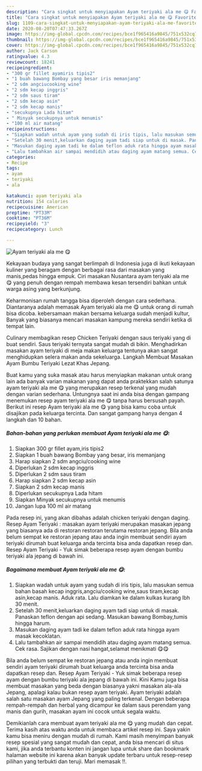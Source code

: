```yaml
---
description: "Cara singkat untuk menyiapakan Ayam teriyaki ala me 😋 Favorite"
title: "Cara singkat untuk menyiapakan Ayam teriyaki ala me 😋 Favorite"
slug: 1109-cara-singkat-untuk-menyiapakan-ayam-teriyaki-ala-me-favorite
date: 2020-08-20T07:47:33.267Z
image: https://img-global.cpcdn.com/recipes/bce1f965416a9845/751x532cq70/ayam-teriyaki-ala-me-😋-foto-resep-utama.jpg
thumbnail: https://img-global.cpcdn.com/recipes/bce1f965416a9845/751x532cq70/ayam-teriyaki-ala-me-😋-foto-resep-utama.jpg
cover: https://img-global.cpcdn.com/recipes/bce1f965416a9845/751x532cq70/ayam-teriyaki-ala-me-😋-foto-resep-utama.jpg
author: Jack Carson
ratingvalue: 4.3
reviewcount: 18241
recipeingredient:
- "300 gr fillet ayamiris tipis2"
- "1 buah bawang Bombay yang besar iris memanjang"
- "2 sdm angciucooking wine"
- "2 sdm kecap inggris"
- "2 sdm saus tiram"
- "2 sdm kecap asin"
- "2 sdm kecap manis"
- "secukupnya Lada hitam"
- " Minyak secukupnya untuk menumis"
- "100 ml air matang"
recipeinstructions:
- "Siapkan wadah untuk ayam yang sudah di iris tipis, lalu masukan semua bahan basah kecap inggris,angciu/cooking wine,saus tiram,kecap asin,kecap manis. Aduk rata. Lalu diamkan ke dalam kulkas kurang lbh 30 menit."
- "Setelah 30 menit,keluarkan daging ayam tadi siap untuk di masak. Panaskan teflon dengan api sedang. Masukan bawang Bombay,tumis hingga harum."
- "Masukan daging ayam tadi ke dalam teflon aduk rata hingga ayam masak kecoklatan."
- "Lalu tambahkan air sampai mendidih atau daging ayam matang semua. Cek rasa. Sajikan dengan nasi hangat,selamat menikmati 😋😋"
categories:
- Recipe
tags:
- ayam
- teriyaki
- ala

katakunci: ayam teriyaki ala 
nutrition: 154 calories
recipecuisine: American
preptime: "PT33M"
cooktime: "PT36M"
recipeyield: "3"
recipecategory: Lunch

---
```



![Ayam teriyaki ala me 😋](https://img-global.cpcdn.com/recipes/bce1f965416a9845/751x532cq70/ayam-teriyaki-ala-me-😋-foto-resep-utama.jpg)

Kekayaan budaya yang sangat berlimpah di Indonesia juga di ikuti kekayaan kuliner yang beragam dengan berbagai rasa dari masakan yang manis,pedas hingga empuk. Ciri masakan Nusantara ayam teriyaki ala me 😋 yang penuh dengan rempah membawa kesan tersendiri bahkan untuk warga asing yang berkunjung.


Keharmonisan rumah tangga bisa diperoleh dengan cara sederhana. Diantaranya adalah memasak Ayam teriyaki ala me 😋 untuk orang di rumah bisa dicoba. kebersamaan makan bersama keluarga sudah menjadi kultur, Banyak yang biasanya mencari masakan kampung mereka sendiri ketika di tempat lain.

Culinary membagikan resep Chicken Teriyaki dengan saus teriyaki yang di buat sendiri. Saus teriyaki ternyata sangat mudah di bikin. Menghadirkan masakan ayam teriyaki di meja makan keluarga tentunya akan sangat menghidupkan selera makan anda sekeluarga. Langkah Membuat Masakan Ayam Bumbu Teriyaki Lezat Khas Jepang.

Buat kamu yang suka masak atau harus menyiapkan makanan untuk orang lain ada banyak varian makanan yang dapat anda praktekkan salah satunya ayam teriyaki ala me 😋 yang merupakan resep terkenal yang mudah dengan varian sederhana. Untungnya saat ini anda bisa dengan gampang menemukan resep ayam teriyaki ala me 😋 tanpa harus bersusah payah.
Berikut ini resep Ayam teriyaki ala me 😋 yang bisa kamu coba untuk disajikan pada keluarga tercinta. Dan sangat gampang hanya dengan 4 langkah dan 10 bahan.


<!--inarticleads1-->

##### Bahan-bahan yang perlukan membuat Ayam teriyaki ala me 😋:

1. Siapkan 300 gr fillet ayam,iris tipis2
1. Siapkan 1 buah bawang Bombay yang besar, iris memanjang
1. Harap siapkan 2 sdm angciu/cooking wine
1. Diperlukan 2 sdm kecap inggris
1. Diperlukan 2 sdm saus tiram
1. Harap siapkan 2 sdm kecap asin
1. Siapkan 2 sdm kecap manis
1. Diperlukan secukupnya Lada hitam
1. Siapkan  Minyak secukupnya untuk menumis
1. Jangan lupa 100 ml air matang


Pada resep ini, yang akan dibahas adalah chicken teriyaki dengan daging. Resep Ayam Teriyaki : masakan ayam teriyaki merupakan masakan jepang yang biasanya ada di restoran restoran terutama restoran jepang. Bila anda belum sempat ke restoran jepang atau anda ingin membuat sendiri ayam teriyaki dirumah buat keluarga anda tercinta bisa anda dapatkan resep dan. Resep Ayam Teriyaki - Yuk simak beberapa resep ayam dengan bumbu teriyaki ala jepang di bawah ini. 

<!--inarticleads2-->

##### Bagaimana membuat  Ayam teriyaki ala me 😋:

1. Siapkan wadah untuk ayam yang sudah di iris tipis, lalu masukan semua bahan basah kecap inggris,angciu/cooking wine,saus tiram,kecap asin,kecap manis. Aduk rata. Lalu diamkan ke dalam kulkas kurang lbh 30 menit.
1. Setelah 30 menit,keluarkan daging ayam tadi siap untuk di masak. Panaskan teflon dengan api sedang. Masukan bawang Bombay,tumis hingga harum.
1. Masukan daging ayam tadi ke dalam teflon aduk rata hingga ayam masak kecoklatan.
1. Lalu tambahkan air sampai mendidih atau daging ayam matang semua. Cek rasa. Sajikan dengan nasi hangat,selamat menikmati 😋😋


Bila anda belum sempat ke restoran jepang atau anda ingin membuat sendiri ayam teriyaki dirumah buat keluarga anda tercinta bisa anda dapatkan resep dan. Resep Ayam Teriyaki - Yuk simak beberapa resep ayam dengan bumbu teriyaki ala jepang di bawah ini. Kini Kamu juga bisa membuat masakan yang beda dengan biasanya yakni masakan ala-ala Jepang, apalagi kalau bukan resep ayam teriyaki. Ayam teriyaki adalah salah satu masakan ayam Jepang yang paling terkenal. Dengan beberapa rempah-rempah dan herbal yang dicampur ke dalam saus perendam yang manis dan gurih, masakan ayam ini cocok untuk segala waktu. 

Demikianlah cara membuat ayam teriyaki ala me 😋 yang mudah dan cepat. Terima kasih atas waktu anda untuk membaca artikel resep ini. Saya yakin kamu bisa meniru dengan mudah di rumah. Kami masih menyimpan banyak resep spesial yang sangat mudah dan cepat, anda bisa mencari di situs kami, jika anda terbantu konten ini jangan lupa untuk share dan bookmark halaman website ini karena akan banyak update terbaru untuk resep-resep pilihan yang terbukti dan teruji. Mari memasak !!. 
